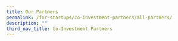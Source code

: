 ```yaml
---
title: Our Partners
permalink: /for-startups/co-investment-partners/all-partners/
description: ""
third_nav_title: Co-Investment Partners
---
```


<link rel="stylesheet" href="/sgds.css"/>
<div style="display: flex; flex-wrap: wrap; padding: 10px" id="partnerContainer">
  
</div>
<script src="/loadAllPartners.js"></script>
